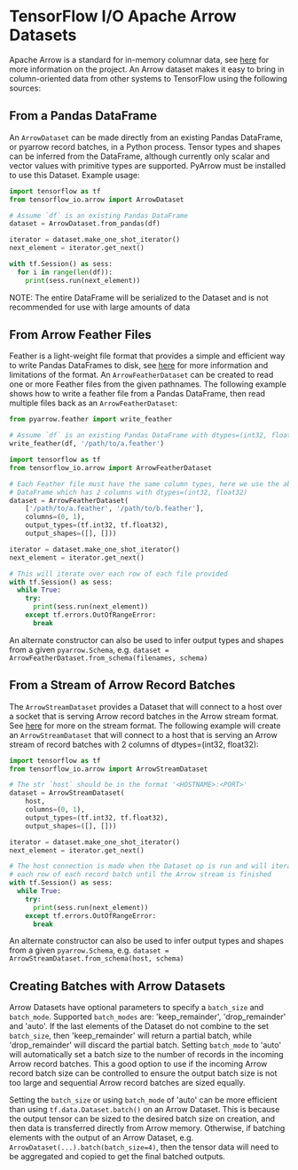 # TensorFlow I/O Apache Arrow Datasets

Apache Arrow is a standard for in-memory columnar data, see [here](https://arrow.apache.org)
for more information on the project. An Arrow dataset makes it easy to bring in
column-oriented data from other systems to TensorFlow using the following
sources:

## From a Pandas DataFrame

An `ArrowDataset` can be made directly from an existing Pandas DataFrame, or
pyarrow record batches, in a Python process. Tensor types and shapes can be
inferred from the DataFrame, although currently only scalar and vector values
with primitive types are supported. PyArrow must be installed to use this
Dataset. Example usage:

```python
import tensorflow as tf
from tensorflow_io.arrow import ArrowDataset

# Assume `df` is an existing Pandas DataFrame
dataset = ArrowDataset.from_pandas(df)

iterator = dataset.make_one_shot_iterator()
next_element = iterator.get_next()

with tf.Session() as sess:
  for i in range(len(df)):
    print(sess.run(next_element))
```

NOTE: The entire DataFrame will be serialized to the Dataset and is not
recommended for use with large amounts of data

## From Arrow Feather Files

Feather is a light-weight file format that provides a simple and efficient way
to write Pandas DataFrames to disk, see [here](https://arrow.apache.org/docs/python/ipc.html#feather-format)
for more information and limitations of the format. An `ArrowFeatherDataset`
can be created to read one or more Feather files from the given pathnames. The
following example shows how to write a feather file from a Pandas DataFrame,
then read multiple files back as an `ArrowFeatherDataset`:

```python
from pyarrow.feather import write_feather

# Assume `df` is an existing Pandas DataFrame with dtypes=(int32, float32)
write_feather(df, '/path/to/a.feather')
```

```python
import tensorflow as tf
from tensorflow_io.arrow import ArrowFeatherDataset

# Each Feather file must have the same column types, here we use the above
# DataFrame which has 2 columns with dtypes=(int32, float32)
dataset = ArrowFeatherDataset(
    ['/path/to/a.feather', '/path/to/b.feather'],
    columns=(0, 1),
    output_types=(tf.int32, tf.float32),
    output_shapes=([], []))

iterator = dataset.make_one_shot_iterator()
next_element = iterator.get_next()

# This will iterate over each row of each file provided
with tf.Session() as sess:
  while True:
    try:
      print(sess.run(next_element))
    except tf.errors.OutOfRangeError:
      break
```

An alternate constructor can also be used to infer output types and shapes from
a given `pyarrow.Schema`, e.g. `dataset = ArrowFeatherDataset.from_schema(filenames, schema)`

## From a Stream of Arrow Record Batches

The `ArrowStreamDataset` provides a Dataset that will connect to a host over
a socket that is serving Arrow record batches in the Arrow stream format. See
[here](https://arrow.apache.org/docs/python/ipc.html#writing-and-reading-streams)
for more on the stream format. The following example will create an
`ArrowStreamDataset` that will connect to a host that is serving an Arrow
stream of record batches with 2 columns of dtypes=(int32, float32):

```python
import tensorflow as tf
from tensorflow_io.arrow import ArrowStreamDataset

# The str `host` should be in the format '<HOSTNAME>:<PORT>'
dataset = ArrowStreamDataset(
    host,
    columns=(0, 1),
    output_types=(tf.int32, tf.float32),
    output_shapes=([], []))

iterator = dataset.make_one_shot_iterator()
next_element = iterator.get_next()

# The host connection is made when the Dataset op is run and will iterate over
# each row of each record batch until the Arrow stream is finished
with tf.Session() as sess:
  while True:
    try:
      print(sess.run(next_element))
    except tf.errors.OutOfRangeError:
      break
```

An alternate constructor can also be used to infer output types and shapes from
a given `pyarrow.Schema`, e.g. `dataset = ArrowStreamDataset.from_schema(host, schema)`

## Creating Batches with Arrow Datasets

Arrow Datasets have optional parameters to specify a `batch_size` and
`batch_mode`. Supported `batch_modes` are: 'keep_remainder', 'drop_remainder'
and 'auto'. If the last elements of the Dataset do not combine to the set
`batch_size`, then 'keep_remainder' will return a partial batch, while
'drop_remainder' will discard the partial batch. Setting `batch_mode` to 'auto'
will automatically set a batch size to the number of records in the incoming
Arrow record batches. This a good option to use if the incoming Arrow record
batch size can be controlled to ensure the output batch size is not too large
and sequential Arrow record batches are sized equally.

Setting the `batch_size` or using `batch_mode` of 'auto' can be more efficient
than using `tf.data.Dataset.batch()` on an Arrow Dataset. This is because the
output tensor can be sized to the desired batch size on creation, and then data
is transferred directly from Arrow memory. Otherwise, if batching elements with
the output of an Arrow Dataset, e.g. `ArrowDataset(...).batch(batch_size=4)`,
then the tensor data will need to be aggregated and copied to get the final
batched outputs.
